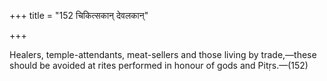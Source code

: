 +++
title = "152 चिकित्सकान् देवलकान्"

+++

Healers, temple-attendants, meat-sellers and those living by trade,—these should be avoided at rites performed in honour of gods and Pitṛs.—(152)